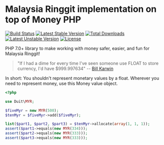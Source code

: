 Malaysia Ringgit implementation on top of Money PHP
==============

[![Build Status](https://travis-ci.org/jomweb/ringgit.svg?branch=master)](https://travis-ci.org/jomweb/ringgit)
[![Latest Stable Version](https://poser.pugx.org/jomweb/ringgit/v/stable)](https://packagist.org/packages/jomweb/ringgit)
[![Total Downloads](https://poser.pugx.org/jomweb/ringgit/downloads)](https://packagist.org/packages/jomweb/ringgit)
[![Latest Unstable Version](https://poser.pugx.org/jomweb/ringgit/v/unstable)](https://packagist.org/packages/jomweb/ringgit)
[![License](https://poser.pugx.org/jomweb/ringgit/license)](https://packagist.org/packages/jomweb/ringgit)


PHP 7.0+ library to make working with money safer, easier, and fun for Malaysia Ringgit!

> "If I had a dime for every time I've seen someone use FLOAT to store currency, I'd have $999.997634" -- [Bill Karwin](https://twitter.com/billkarwin/status/347561901460447232)

In short: You shouldn't represent monetary values by a float. Wherever
you need to represent money, use this Money value object.

``` php
<?php

use Duit\MYR;

$fiveMyr = new MYR(500);
$tenMyr = $fiveMyr->add($fiveMyr);

list($part1, $part2, $part3) = $tenMyr->allocate(array(1, 1, 1));
assert($part1->equals(new MYR(334)));
assert($part2->equals(new MYR(333)));
assert($part3->equals(new MYR(333)));
```
